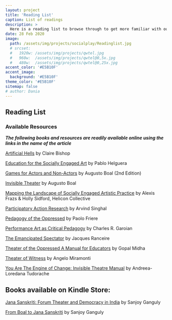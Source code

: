 ```yaml
---
layout: project
title: 'Reading List'
caption: List of readings
description: >
  Here is a reading list to browse through to get more familiar with our work.
date: 28 Feb 2020
image: 
  path: /assets/img/projects/socialplay/Readinglist.jpg
  # srcset: 
  #   1920w: /assets/img/projects/qwtel.jpg
  #   960w:  /assets/img/projects/qwtel@0,5x.jpg
  #   480w:  /assets/img/projects/qwtel@0,25x.jpg
accent_color: '#E5B10F'
accent_image:
  background: '#E5B10F'
theme_color: '#E5B10F'
sitemap: false
# author: Dania
---
```

## Reading List

### Available Resources
***The following books and resources are readily available online using the links in the name of the article***

[Artificial Hells](https://bit.ly/2ZWv60Y) by Claire Bishop

[Education for the Socially Engaged Art](https://bit.ly/3sx0qjc) by Pablo Helguera

[Games for Actors and Non-Actors](https://bit.ly/3pX85p1) by Augusto Boal (2nd Edition)

[Invisible Theater](https://bit.ly/3r4QJbi) by Augusto Boal

[Mapping the Landscape of Socially Engaged Artistic Practice](https://bit.ly/3aYjBfK) by Alexis Frazs & Holly Sidford, Helicon Collective

[Participatory Action Research](https://bit.ly/2O8D3gF) by Arvind Singhal

[Pedagogy of the Oppressed](https://bit.ly/3bHuUbi) by Paolo Friere

[Performance Art as Critical Pedagogy](https://bit.ly/3svXUcT) by Charles R. Garoian

[The Emancipated Spectator](https://bit.ly/3r4Qm0o) by Jacques Ranceire

[Theater of the Oppressed A Manual for Educators](https://bit.ly/3uB01hm) by Gopal Midha


[Theater of Witness](https://bit.ly/3bEZlim) by Angelo Miramonti

[You Are The Engine of Change: Invisible Theatre Manual](https://bit.ly/2NBJGZn) by Andreea-Loredana Tudorache

## Books available on Kindle Store:
[Jana Sanskriti: Forum Theater and Democracy in India](https://www.amazon.com/Jana-Sanskriti-Forum-Theatre-Democracy-ebook/dp/B003KVKWMM) by Sanjoy Ganguly

[From Boal to Jana Sanskriti](https://www.amazon.com/Boal-Jana-Sanskriti-Principles-Routledge-ebook-dp-B01KABV5LG/dp/B01KABV5LG/ref=mt_other?_encoding=UTF8&me=&qid=) by Sanjoy Ganguly
